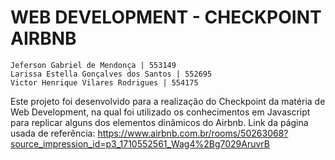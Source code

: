 #  WEB DEVELOPMENT - CHECKPOINT AIRBNB

    Jeferson Gabriel de Mendonça | 553149 
    Larissa Estella Gonçalves dos Santos | 552695 
    Victor Henrique Vilares Rodrigues | 554175
    
Este projeto foi desenvolvido para a realização do Checkpoint da matéria de Web Development, na qual foi utilizado os conhecimentos em Javascript para replicar alguns dos elementos dinâmicos do Airbnb. 
Link da página usada de referência: https://www.airbnb.com.br/rooms/50263068?source_impression_id=p3_1710552561_Wag4%2Bg7029AruvrB
